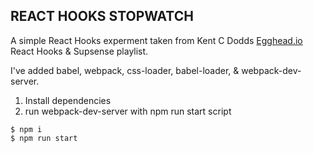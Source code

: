 ## REACT HOOKS STOPWATCH

A simple React Hooks experment taken from Kent C Dodds [Egghead.io](https://t.co/c405oeds1D) React Hooks & Supsense playlist.

I've added babel, webpack, css-loader, babel-loader, & webpack-dev-server.

1. Install dependencies
2. run webpack-dev-server with npm run start script

```
$ npm i
$ npm run start
```
